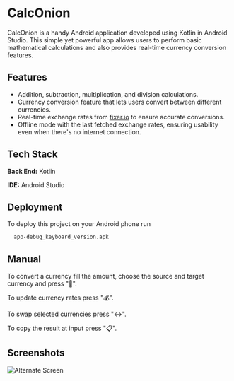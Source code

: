 
# CalcOnion

CalcOnion is a handy Android application developed using Kotlin in Android Studio. This simple yet powerful app allows users to perform basic mathematical calculations and also provides real-time currency conversion features.


## Features

- Addition, subtraction, multiplication, and division calculations.
- Currency conversion feature that lets users convert between different currencies.
- Real-time exchange rates from [fixer.io](https://fixer.io/) to ensure accurate conversions.
- Offline mode with the last fetched exchange rates, ensuring usability even when there's no internet connection.

## Tech Stack

**Back End:** Kotlin

**IDE:** Android Studio


## Deployment

To deploy this project on your Android phone run

```bash
  app-debug_keyboard_version.apk
```

## Manual

To convert a currency fill the amount, choose the source and target currency and press "🔄". </br>

To update currency rates press "💰".

To swap selected currencies press "↔️".

To copy the result at input press "📋".


## Screenshots
![Alternate Screen](https://github.com/manosmin/CalcOnion/blob/keyboard/screenshots/alternate_screen.png)
